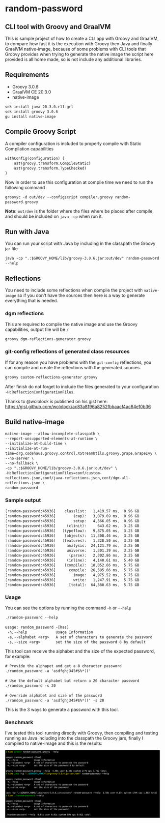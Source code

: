 # random-password 
## CLI tool with Groovy and GraalVM


This is sample project of how to create a CLI app with Groovy and GraalVM, to compare how fast
it is the execution with Groovy then Java and finally GraalVM native-image, because of some problems
with CLI tools that Groovy provides when trying to generate the native image the script here provided 
is all home made, so is not include any additional libraries.

## Requirements

- Groovy 3.0.6
- GraalVM CE 20.3.0
- native-image

```shell script
sdk install java 20.3.0.r11-grl
sdk install groovy 3.0.6
gu install native-image
```

## Compile Groovy Script

A compiler configuration is included to properly compile with Static Compilation capabilities
```
withConfig(configuration) {
    ast(groovy.transform.CompileStatic)
    ast(groovy.transform.TypeChecked)
}
```

Now in order to use this configuration at compile time we need to run the following command

```shell script
groovyc -d out/dev --configscript compiler.groovy random-password.groovy 
```

**Note:** `out/dev` is the folder where the files where be placed after compile, and should be included on `java -cp` when run it.

## Run with Java

You can run your script with Java by including in the classpath the Groovy jar file

```shell script
java -cp ".:$GROOVY_HOME/lib/groovy-3.0.6.jar:out/dev" random-password --help
```
## Reflections

You need to include some reflections when compile the project with `native-image` so if you don't have 
the sources then here is a way to generate everything that is needed.
 
### dgm reflections
This are required to compile the native image and use the Groovy capabilities, output file will be 
`/`

```groovy
groovy dgm-reflections-generator.groovy
```

### git-config reflections of generated class resources

If for any reason you have problems with the `git-config` reflections, you can compile and create the reflections
 with the generated sources.

```groovy
groovy custom-reflections-generator.groovy
```

After finish do not forget to include the files generated to your configuration `-H:ReflectionConfigurationFiles`.

Thanks to @wololock is published on his gist here:  https://gist.github.com/wololock/ac83a8196a8252fbbaacf4ac84e10b36


## Build native-image

```shell script
native-image --allow-incomplete-classpath \
--report-unsupported-elements-at-runtime \
--initialize-at-build-time \
--initialize-at-run-time=org.codehaus.groovy.control.XStreamUtils,groovy.grape.GrapeIvy \
--no-server \
--no-fallback \
-cp ".:$GROOVY_HOME/lib/groovy-3.0.6.jar:out/dev" \
-H:ReflectionConfigurationFiles=conf/custom-reflections.json,conf/java-reflections.json,conf/dgm-all-reflections.json \
random-password
```

### Sample output

```shell script
[random-password:45936]    classlist:   1,419.57 ms,  0.96 GB
[random-password:45936]        (cap):   3,079.69 ms,  0.96 GB
[random-password:45936]        setup:   4,566.05 ms,  0.96 GB
[random-password:45936]     (clinit):     643.62 ms,  3.25 GB
[random-password:45936]   (typeflow):   9,875.05 ms,  3.25 GB
[random-password:45936]    (objects):  11,308.46 ms,  3.25 GB
[random-password:45936]   (features):   1,328.50 ms,  3.25 GB
[random-password:45936]     analysis:  24,121.79 ms,  3.25 GB
[random-password:45936]     universe:   1,301.39 ms,  3.25 GB
[random-password:45936]      (parse):   2,302.86 ms,  3.25 GB
[random-password:45936]     (inline):   4,140.61 ms,  5.40 GB
[random-password:45936]    (compile):  18,052.66 ms,  5.75 GB
[random-password:45936]      compile:  26,585.66 ms,  5.75 GB
[random-password:45936]        image:   4,975.52 ms,  5.75 GB
[random-password:45936]        write:   1,247.91 ms,  5.75 GB
[random-password:45936]      [total]:  64,380.63 ms,  5.75 GB

```

### Usage

You can see the options by running the command `-h` or `--help`

```shell script
./random-password --help

usage: random_password -[has]
 -h,--help             Usage Information
 -a,--alphabet <arg>   A set of characters to generate the password
 -s,--size <arg>       set the size of the password 8 by default
```

This tool can receive the alphabet and the size of the expected password, for example:


```shell script
# Provide the alphapet and get a 8 character password
./random_password -a 'asdfghj345#$%*()'

# Use the default alphabet but return a 20 character password
./random_password -s 20

# Override alphabet and size of the password
./random_password -a 'asdfghj345#$%*()' -s 20
```

This is the 3 ways to generate a password with this tool.

### Benchmark 

I've tested this tool running directly with Groovy, then compiling and testing running as Java 
including into the classpath the Groovy jars, finally I compiled to native-image and this is the
results:

![git-config-benchmark](https://github.com/Joxebus/random-password-groovy-graalvm/blob/main/img/groovy-java-graalvm-benchmark.png?raw=true)